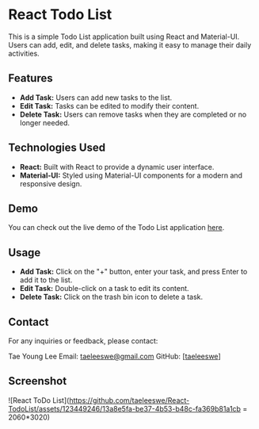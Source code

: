 # React Todo List

This is a simple Todo List application built using React and Material-UI. Users can add, edit, and delete tasks, making it easy to manage their daily activities.

## Features

- **Add Task:** Users can add new tasks to the list.
- **Edit Task:** Tasks can be edited to modify their content.
- **Delete Task:** Users can remove tasks when they are completed or no longer needed.

## Technologies Used

- **React:** Built with React to provide a dynamic user interface.
- **Material-UI:** Styled using Material-UI components for a modern and responsive design.

## Demo

You can check out the live demo of the Todo List application [here](https://taeleeswe.github.io/React-TodoList).

## Usage

- **Add Task:** Click on the "+" button, enter your task, and press Enter to add it to the list.
- **Edit Task:** Double-click on a task to edit its content.
- **Delete Task:** Click on the trash bin icon to delete a task.

## Contact

For any inquiries or feedback, please contact:

Tae Young Lee
Email: taeleeswe@gmail.com
GitHub: [[taeleeswe](https://github.com/taeleeswe)]

## Screenshot


![React ToDo List](https://github.com/taeleeswe/React-TodoList/assets/123449246/13a8e5fa-be37-4b53-b48c-fa369b81a1cb = 2060*3020)
